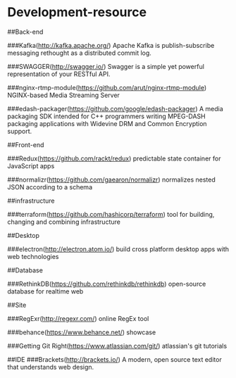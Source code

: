 # Development-resource

##Back-end

###Kafka(http://kafka.apache.org/)
Apache Kafka is publish-subscribe messaging rethought as a distributed commit log.

###SWAGGER(http://swagger.io/)
Swagger is a simple yet powerful representation of your RESTful API.

###nginx-rtmp-module(https://github.com/arut/nginx-rtmp-module)
NGINX-based Media Streaming Server

###edash-packager(https://github.com/google/edash-packager)
A media packaging SDK intended for C++ programmers writing MPEG-DASH packaging applications with Widevine DRM and Common Encryption support.

##Front-end

###Redux(https://github.com/rackt/redux)
predictable state container for JavaScript apps

###normalizr(https://github.com/gaearon/normalizr)
normalizes nested JSON according to a schema

##infrastructure

###terraform(https://github.com/hashicorp/terraform)
tool for building, changing and combining infrastructure

##Desktop

###electron(http://electron.atom.io/)
build cross platform desktop apps with web technologies

##Database

###RethinkDB(https://github.com/rethinkdb/rethinkdb)
open-source database for realtime web

##Site

###RegExr(http://regexr.com/)
online RegEx tool

###behance(https://www.behance.net/)
showcase

###Getting Git Right(https://www.atlassian.com/git/)
atlassian's git tutorials

##IDE
###Brackets(http://brackets.io/)
A modern, open source text editor that understands web design.
